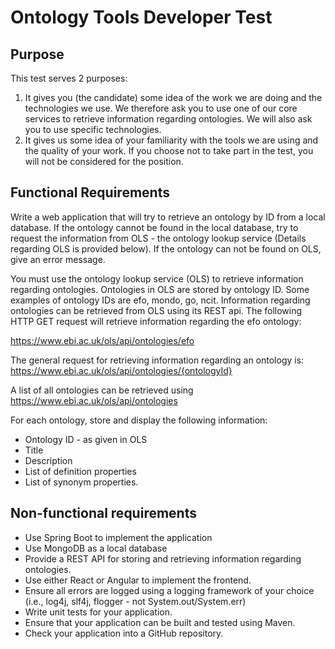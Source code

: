 # Ontology Tools Developer Test

## Purpose
This test serves 2 purposes:
1. It gives you (the candidate) some idea of the work we are doing and the technologies we use. We therefore ask you to use one of our core services to retrieve information regarding ontologies. We will also ask you to use specific technologies.
1. It gives us some idea of your familiarity with the tools we are using and the quality of your work. If you choose not to take part in the test, you will not be considered for the position.

## Functional Requirements
Write a web application that will try to retrieve an ontology by ID from a local database. If the ontology cannot be found in the local database, try to request the information from OLS - the ontology lookup service (Details regarding OLS is provided below). If the ontology can not be found on OLS, give an error message.

You must use the ontology lookup service (OLS) to retrieve information regarding ontologies. Ontologies in OLS are stored by ontology ID. Some examples of ontology IDs are efo, mondo, go, ncit. Information regarding ontologies can be retrieved from OLS using its REST api. The following HTTP GET request will retrieve information regarding the efo ontology:

https://www.ebi.ac.uk/ols/api/ontologies/efo

The general request for retrieving information regarding an ontology is:
https://www.ebi.ac.uk/ols/api/ontologies/{ontologyId}

A list of all ontologies can be retrieved using 
https://www.ebi.ac.uk/ols/api/ontologies


For each ontology, store and display the following information:
* Ontology ID - as given in OLS
* Title
* Description
* List of definition properties
* List of synonym properties.

## Non-functional requirements
* Use Spring Boot to implement the application
* Use MongoDB as a local database
* Provide a REST API for storing and retrieving information regarding ontologies.
* Use either React or Angular to implement the frontend.
* Ensure all errors are logged using a logging framework of your choice (i.e., log4j, slf4j, flogger - not System.out/System.err)
* Write unit tests for your application.
* Ensure that your application can be built and tested using Maven.
* Check your application into a GitHub repository. 

